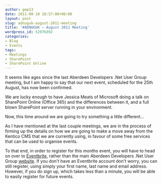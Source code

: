 ```yaml
---
author: gep13
date: 2011-08-10 18:57:00+00:00
layout: post
slug: adnuguk-august-2011-meeting
title: '#ADNUGUK – August 2011 Meeting'
wordpress_id: 52976392
categories:
- Blog
- Events
tags:
- Meetings
- SharePoint
- SharePoint Online
---
```


It seems like ages since the last Aberdeen Developers .Net User Group meeting, but I am happy to say that our next event, scheduled for the 25th August, has now been confirmed.




We are lucky enough to have Jessica Meats of Microsoft doing a talk on SharePoint Online (Office 365) and the differences between it, and a full blown SharePoint server running in your environment.




Now, this time around we are going to try something a little different…




As I have mentioned at the last couple meetings, we are in the process of firming up the details on how we are going to make a move away from the Kentico CMS that we are currently using, in favour of some free services that can be used to organise events.




To that end, in order to register for this months event, you will have to head on over to [Eventbrite](http://adnuguk.eventbrite.com/), rather than the main Aberdeen Developers .Net User Group [website](http://www.aberdeendevelopers.co.uk/). If you don't have an Eventbrite account don't worry, you can still register, using simply your first name, last name and email address. However, if you do sign up, which takes less than a minute, you will be able to easily register for future events.
